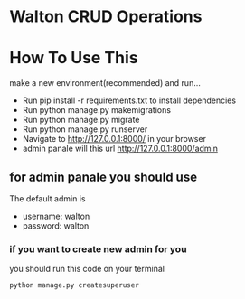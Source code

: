 # Walton CRUD Operations



# How To Use This
make a new environment(recommended) and run...

- Run pip install -r requirements.txt to install dependencies
- Run python manage.py makemigrations
- Run python manage.py migrate
- Run python manage.py runserver
- Navigate to http://127.0.0.1:8000/ in your browser
- admin panale will this url http://127.0.0.1:8000/admin

## for admin panale you should use 
The default admin is 
- username: walton
- password: walton

### if you want to create new admin for you 
you should run this code on your terminal
```buildoutcfg
python manage.py createsuperuser
```
